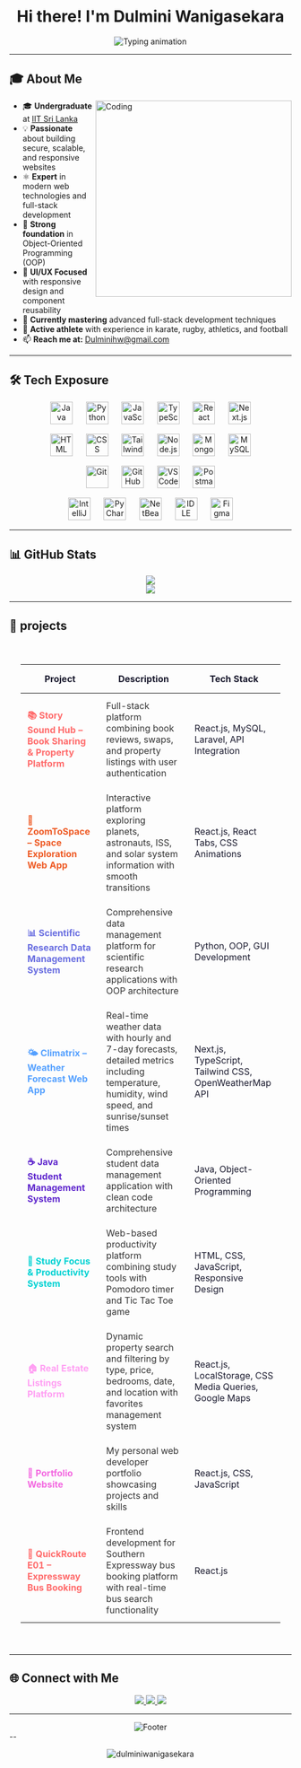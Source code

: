 # <div align="center">Hi there! I'm **Dulmini Wanigasekara**</div>

<div align="center">
  <img src="https://readme-typing-svg.demolab.com/?font=Roboto+Mono&size=22&duration=3000&pause=1000&color=FFFFFF&center=true&vCenter=true&width=600&lines=Software+Engineer+%F0%9F%92%BB;Full-Stack+Developer+%F0%9F%9A%80;Building+Tomorrow's+Web+%F0%9F%8C%9F;Always+Learning+%26+Growing+%F0%9F%93%88" alt="Typing animation" />
</div>

---

## 🎓 **About Me**

<img align="right" alt="Coding" width="350" src="https://user-images.githubusercontent.com/74038190/212257468-1e9a91f1-b626-4baa-b15d-5c385b7ca7d0.gif">

- 🎓 **Undergraduate** at [IIT Sri Lanka](https://www.iit.ac.lk/)
- 💡 **Passionate** about building secure, scalable, and responsive websites
- ⚛️ **Expert** in modern web technologies and full-stack development
- 🔁 **Strong foundation** in Object-Oriented Programming (OOP)
- 🎨 **UI/UX Focused** with responsive design and component reusability
- 🌱 **Currently mastering** advanced full-stack development techniques
- 🏅 **Active athlete** with experience in karate, rugby, athletics, and football
- 📫 **Reach me at:** Dulminihw@gmail.com

---

## 🛠️ **Tech Exposure**
<p align="center">
  <img src="https://skillicons.dev/icons?i=java" alt="Java" height="40" />
  &nbsp;&nbsp;&nbsp;&nbsp;
  <img src="https://skillicons.dev/icons?i=python" alt="Python" height="40" />
  &nbsp;&nbsp;&nbsp;&nbsp;
  <img src="https://skillicons.dev/icons?i=javascript" alt="JavaScript" height="40" />
  &nbsp;&nbsp;&nbsp;&nbsp;
  <img src="https://skillicons.dev/icons?i=typescript" alt="TypeScript" height="40" />
  &nbsp;&nbsp;&nbsp;&nbsp;
  <img src="https://skillicons.dev/icons?i=react" alt="React" height="40" />
  &nbsp;&nbsp;&nbsp;&nbsp;
  <img src="https://skillicons.dev/icons?i=nextjs" alt="Next.js" height="40" />
</p>

<p align="center">
  <img src="https://skillicons.dev/icons?i=html" alt="HTML" height="40" />
  &nbsp;&nbsp;&nbsp;&nbsp;
  <img src="https://skillicons.dev/icons?i=css" alt="CSS" height="40" />
  &nbsp;&nbsp;&nbsp;&nbsp;
  <img src="https://skillicons.dev/icons?i=tailwind" alt="Tailwind" height="40" />
  &nbsp;&nbsp;&nbsp;&nbsp;
  <img src="https://skillicons.dev/icons?i=nodejs" alt="Node.js" height="40" />
  &nbsp;&nbsp;&nbsp;&nbsp;
  <img src="https://skillicons.dev/icons?i=mongodb" alt="MongoDB" height="40" />
  &nbsp;&nbsp;&nbsp;&nbsp;
  <img src="https://skillicons.dev/icons?i=mysql" alt="MySQL" height="40" />
</p>

<p align="center">
  <img src="https://skillicons.dev/icons?i=git" alt="Git" height="40" />
  &nbsp;&nbsp;&nbsp;&nbsp;
  <img src="https://skillicons.dev/icons?i=github" alt="GitHub" height="40" />
  &nbsp;&nbsp;&nbsp;&nbsp;
  <img src="https://skillicons.dev/icons?i=vscode" alt="VS Code" height="40" />
  &nbsp;&nbsp;&nbsp;&nbsp;
  <img src="https://skillicons.dev/icons?i=postman" alt="Postman" height="40" />
</p>

<p align="center">
  <img src="https://cdn.jsdelivr.net/gh/devicons/devicon/icons/intellij/intellij-original.svg" alt="IntelliJ IDEA" height="40" />
  &nbsp;&nbsp;&nbsp;&nbsp;
  <img src="https://cdn.jsdelivr.net/gh/devicons/devicon/icons/pycharm/pycharm-original.svg" alt="PyCharm" height="40" />
  &nbsp;&nbsp;&nbsp;&nbsp;
  <img src="https://upload.wikimedia.org/wikipedia/commons/9/98/Apache_NetBeans_Logo.svg" alt="NetBeans" height="40" />
  &nbsp;&nbsp;&nbsp;&nbsp;
  <img src="https://cdn.jsdelivr.net/gh/devicons/devicon/icons/python/python-original.svg" alt="IDLE" height="40" />
  &nbsp;&nbsp;&nbsp;&nbsp;
  <!-- Figma Icon from a common source -->
  <img src="https://cdn.worldvectorlogo.com/logos/figma-1.svg" alt="Figma" height="40" />
</p>



---

## 📊 GitHub Stats

<p align="center">
  <img src="https://github-readme-stats.vercel.app/api?username=dulmini11&show_icons=true&theme=tokyonight" />
  <br/>
  <img src="https://github-readme-streak-stats.herokuapp.com/?user=dulmini11&theme=tokyonight" />
</p>

---

## 🚀 **projects**

<div align="center" style="padding: 20px; margin: 20px 0;">
<table>
<thead>
<tr>
<th align="center" style="padding: 15px; color: #1a1a2e; font-weight: bold;"><strong>Project</strong></th>
<th align="center" style="padding: 15px; color: #1a1a2e; font-weight: bold;"><strong>Description</strong></th>
<th align="center" style="padding: 15px; color: #1a1a2e; font-weight: bold;"><strong>Tech Stack</strong></th>
</tr>
</thead>
<tbody>
<tr>
<td style="padding: 12px; font-weight: bold; color: #ff6b6b;"><a href="https://github.com/Visnumaynan/Storysoundhub" style="text-decoration: none; color: #ff6b6b;"><strong>📚 Story Sound Hub – Book Sharing & Property Platform</strong></a></td>
<td style="padding: 12px; color: #333;">Full-stack platform combining book reviews, swaps, and property listings with user authentication</td>
<td style="padding: 12px; color: #1a1a2e;">React.js, MySQL, Laravel, API Integration</td>
</tr>
<tr>
<td style="padding: 12px; font-weight: bold; color: #ee5a24;"><a href="https://github.com/dulmini11/ZoomToSpace" style="text-decoration: none; color: #ee5a24;"><strong>🚀 ZoomToSpace – Space Exploration Web App</strong></a></td>
<td style="padding: 12px; color: #333;">Interactive platform exploring planets, astronauts, ISS, and solar system information with smooth transitions</td>
<td style="padding: 12px; color: #1a1a2e;">React.js, React Tabs, CSS Animations</td>
</tr>
<tr>
<td style="padding: 12px; font-weight: bold; color: #686de0;"><a href="#research-data" style="text-decoration: none; color: #686de0;"><strong>📊 Scientific Research Data Management System</strong></a></td>
<td style="padding: 12px; color: #333;">Comprehensive data management platform for scientific research applications with OOP architecture</td>
<td style="padding: 12px; color: #1a1a2e;">Python, OOP, GUI Development</td>
</tr>
<tr>
<td style="padding: 12px; font-weight: bold; color: #54a0ff;"><a href="https://github.com/dulmini11/climatrix" style="text-decoration: none; color: #54a0ff;"><strong>🌤️ Climatrix – Weather Forecast Web App</strong></a></td>
<td style="padding: 12px; color: #333;">Real-time weather data with hourly and 7-day forecasts, detailed metrics including temperature, humidity, wind speed, and sunrise/sunset times</td>
<td style="padding: 12px; color: #1a1a2e;">Next.js, TypeScript, Tailwind CSS, OpenWeatherMap API</td>
</tr>
<tr>
<td style="padding: 12px; font-weight: bold; color: #5f27cd;"><a href="#java-student" style="text-decoration: none; color: #5f27cd;"><strong>☕ Java Student Management System</strong></a></td>
<td style="padding: 12px; color: #333;">Comprehensive student data management application with clean code architecture</td>
<td style="padding: 12px; color: #1a1a2e;">Java, Object-Oriented Programming</td>
</tr>
<tr>
<td style="padding: 12px; font-weight: bold; color: #00d2d3;"><a href="#study-focus" style="text-decoration: none; color: #00d2d3;"><strong>🎯 Study Focus & Productivity System</strong></a></td>
<td style="padding: 12px; color: #333;">Web-based productivity platform combining study tools with Pomodoro timer and Tic Tac Toe game</td>
<td style="padding: 12px; color: #1a1a2e;">HTML, CSS, JavaScript, Responsive Design</td>
</tr>
<tr>
<td style="padding: 12px; font-weight: bold; color: #ff9ff3;"><a href="https://github.com/dulmini11/Real-estate-website" style="text-decoration: none; color: #ff9ff3;"><strong>🏠 Real Estate Listings Platform</strong></a></td>
<td style="padding: 12px; color: #333;">Dynamic property search and filtering by type, price, bedrooms, date, and location with favorites management system</td>
<td style="padding: 12px; color: #1a1a2e;">React.js, LocalStorage, CSS Media Queries, Google Maps</td>
</tr>
<tr>
<td style="padding: 12px; font-weight: bold; color: #f368e0;"><a href="https://github.com/dulmini11/DulminiPortfolio" style="text-decoration: none; color: #f368e0;"><strong>💼 Portfolio Website</strong></a></td>
<td style="padding: 12px; color: #333;">My personal web developer portfolio showcasing projects and skills</td>
<td style="padding: 12px; color: #1a1a2e;">React.js, CSS, JavaScript</td>
</tr>
<tr>
<td style="padding: 12px; font-weight: bold; color: #ff6b6b;"><a href="https://github.com/dulmini11/BusTicketBooking" style="text-decoration: none; color: #ff6b6b;"><strong>🚌 QuickRoute E01 – Expressway Bus Booking</strong></a></td>
<td style="padding: 12px; color: #333;">Frontend development for Southern Expressway bus booking platform with real-time bus search functionality</td>
<td style="padding: 12px; color: #1a1a2e;">React.js</td>
</tr>
</tbody>
</table>
</div>

---


## 🌐 Connect with Me

<p align="center">
  <a href="https://www.linkedin.com/in/dulmini-wanigasekara-756740333/">
    <img src="https://img.shields.io/badge/LinkedIn-0077B5?style=for-the-badge&logo=linkedin&logoColor=white" />
  </a>
  <a href="mailto:Dulminihw@gmail.com">
    <img src="https://img.shields.io/badge/Email-D14836?style=for-the-badge&logo=gmail&logoColor=white" />
  </a>

<a href="https://dulmini.netlify.app">
  <img src="https://img.shields.io/badge/Portfolio-12100E?style=for-the-badge&logo=github&logoColor=white" />
</a>
</p>

---

<div align="center">
  <img src="https://capsule-render.vercel.app/api?type=waving&color=0:1e3a8a,100:1e40af&height=120&section=footer&text=Thanks%20for%20visiting!&fontSize=18&fontAlignY=65&fontColor=FFFFFF&desc=Let's%20build%20something%20amazing%20together!&descAlignY=50&descAlign=50&descSize=12" alt="Footer"/>
</div>
--
<p align="center">
  <img src="https://komarev.com/ghpvc/?username=dulminiwanigasekara&label=Profile%20views&color=0e75b6&style=flat-square" alt="dulminiwanigasekara" />
</p>


